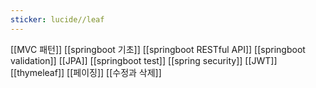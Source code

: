 ```yaml
---
sticker: lucide//leaf
---
```

[[MVC 패턴]]
[[springboot 기초]]
[[springboot RESTful API]]
[[springboot validation]]
[[JPA]]
[[springboot test]]
[[spring security]]
[[JWT]]
[[thymeleaf]]
[[페이징]]
[[수정과 삭제]]
